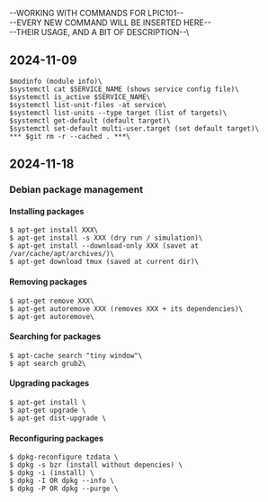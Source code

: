 --WORKING WITH COMMANDS FOR LPIC101--\
--EVERY NEW COMMAND WILL BE INSERTED HERE--\
--THEIR USAGE, AND A BIT OF DESCRIPTION--\

## 2024-11-09

```
$modinfo (module info)\
$systemctl cat $SERVICE_NAME (shows service config file)\
$systemctl is_active $SERVICE_NAME\
$systemctl list-unit-files -at service\
$systemctl list-units --type target (list of targets)\
$systemctl get-default (default target)\
$systemctl set-default multi-user.target (set default target)\
*** $git rm -r --cached . ***\
```

## 2024-11-18
### Debian package management

#### Installing packages

```
$ apt-get install XXX\
$ apt-get install -s XXX (dry run / simulation)\
$ apt-get install --download-only XXX (savet at /var/cache/apt/archives/)\
$ apt-get download tmux (saved at current dir)\
```

#### Removing packages

```
$ apt-get remove XXX\
$ apt-get autoremove XXX (removes XXX + its dependencies)\
$ apt-get autoremove\
```

#### Searching for packages

```
$ apt-cache search "tiny window"\
$ apt search grub2\
```

#### Upgrading packages

```
$ apt-get install \
$ apt-get upgrade \
$ apt-get dist-upgrade \
```

#### Reconfiguring packages

```
$ dpkg-reconfigure tzdata \
$ dpkg -s bzr (install without depencies) \
$ dpkg -i (install) \
$ dpkg -I OR dpkg --info \
$ dpkg -P OR dpkg --purge \

```
